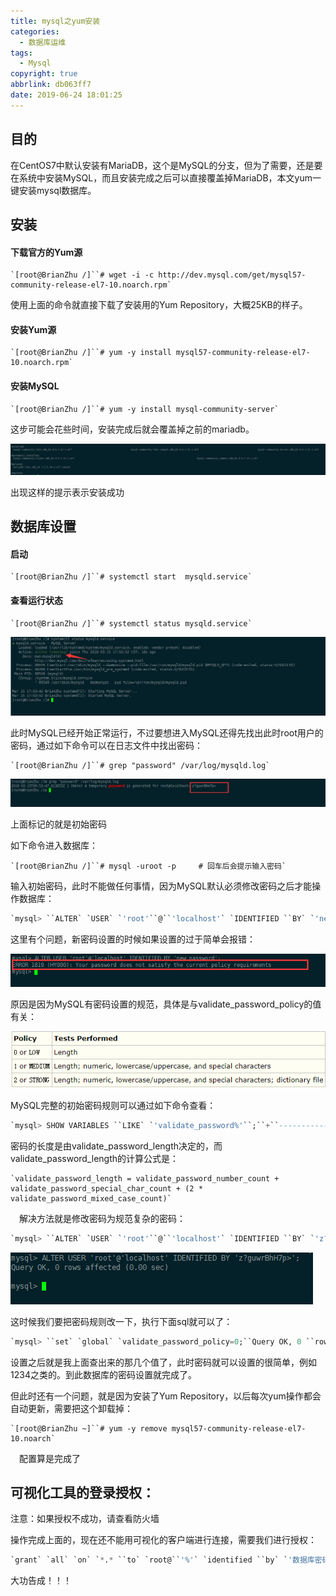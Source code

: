 ```yaml
---
title: mysql之yum安装
categories:
  - 数据库运维
tags:
  - Mysql
copyright: true
abbrlink: db063ff7
date: 2019-06-24 18:01:25
---
```


## 目的

在CentOS7中默认安装有MariaDB，这个是MySQL的分支，但为了需要，还是要在系统中安装MySQL，而且安装完成之后可以直接覆盖掉MariaDB，本文yum一键安装mysql数据库。

<!--more-->

## 安装

#### 下载官方的Yum源

```shell
`[root@BrianZhu /]``# wget -i -c http://dev.mysql.com/get/mysql57-community-release-el7-10.noarch.rpm`
```

使用上面的命令就直接下载了安装用的Yum Repository，大概25KB的样子。

#### 安装Yum源

```shell
`[root@BrianZhu /]``# yum -y install mysql57-community-release-el7-10.noarch.rpm`
```

#### 安装MySQL

```shell
`[root@BrianZhu /]``# yum -y install mysql-community-server`
```

这步可能会花些时间，安装完成后就会覆盖掉之前的mariadb。

![img](mysql之yum安装/1.png)

出现这样的提示表示安装成功

## 数据库设置

#### 启动

```shell
`[root@BrianZhu /]``# systemctl start  mysqld.service`
```

#### 查看运行状态

```shell
`[root@BrianZhu /]``# systemctl status mysqld.service`
```

![img](mysql之yum安装/2.png)

此时MySQL已经开始正常运行，不过要想进入MySQL还得先找出此时root用户的密码，通过如下命令可以在日志文件中找出密码：

```shell
`[root@BrianZhu /]``# grep "password" /var/log/mysqld.log`
```

![img](mysql之yum安装/3.png)

上面标记的就是初始密码

 如下命令进入数据库：

```shell
`[root@BrianZhu /]``# mysql -uroot -p     # 回车后会提示输入密码`
```

输入初始密码，此时不能做任何事情，因为MySQL默认必须修改密码之后才能操作数据库：

```sql
`mysql> ``ALTER` `USER` `'root'``@``'localhost'` `IDENTIFIED ``BY` `'new password'``;`
```

这里有个问题，新密码设置的时候如果设置的过于简单会报错：

![img](mysql之yum安装/4.png)

原因是因为MySQL有密码设置的规范，具体是与validate_password_policy的值有关：

![img](mysql之yum安装/6.png)

MySQL完整的初始密码规则可以通过如下命令查看：

```sql
`mysql> SHOW VARIABLES ``LIKE` `'validate_password%'``;``+``--------------------------------------+-------+``| Variable_name                        | Value |``+``--------------------------------------+-------+``| validate_password_check_user_name    | ``OFF`   `|``| validate_password_dictionary_file    |       |``| validate_password_length             | 4     |``| validate_password_mixed_case_count   | 1     |``| validate_password_number_count       | 1     |``| validate_password_policy             | LOW   |``| validate_password_special_char_count | 1     |``+``--------------------------------------+-------+``rows` `in` `set` `(0.01 sec)`
```

 密码的长度是由validate_password_length决定的，而validate_password_length的计算公式是：

```shell
`validate_password_length = validate_password_number_count + validate_password_special_char_count + (2 * validate_password_mixed_case_count)`
```

　解决方法就是修改密码为规范复杂的密码：

```sql
`mysql> ``ALTER` `USER` `'root'``@``'localhost'` `IDENTIFIED ``BY` `'z?guwrBhH7p>'``;``Query OK, 0 ``rows` `affected (0.00 sec)` `mysql>`
```

![img](mysql之yum安装/5.png)

这时候我们要把密码规则改一下，执行下面sql就可以了：

```sql
`mysql> ``set` `global` `validate_password_policy=0;``Query OK, 0 ``rows` `affected (0.00 sec)` `mysql> ``set` `global` `validate_password_length=1;``Query OK, 0 ``rows` `affected (0.00 sec)` `mysql>`
```

 设置之后就是我上面查出来的那几个值了，此时密码就可以设置的很简单，例如1234之类的。到此数据库的密码设置就完成了。

 但此时还有一个问题，就是因为安装了Yum Repository，以后每次yum操作都会自动更新，需要把这个卸载掉：

```shell
`[root@BrianZhu ~]``# yum -y remove mysql57-community-release-el7-10.noarch`
```

　配置算是完成了

 

## 可视化工具的登录授权：

注意：如果授权不成功，请查看防火墙

操作完成上面的，现在还不能用可视化的客户端进行连接，需要我们进行授权：

```sql
`grant` `all` `on` `*.* ``to` `root@``'%'` `identified ``by` `'数据库密码'``;`
```

大功告成！！！